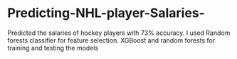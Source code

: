 # Predicting-NHL-player-Salaries-
Predicted the salaries of hockey players with 73% accuracy. I used Random forests classifier for feature selection. XGBoost and random forests for training and testing the models
